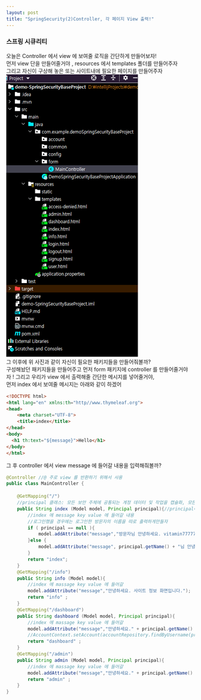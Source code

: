 ```yaml
---
layout: post
title: "SpringSecurity(2)Controller, 각 페이지 View 출력!"
---
```


### 스프링 시큐리티
오늘은 Controller 에서 view 에 보여줄 로직을 간단하게 만들어보자!
<br>
먼저 view 단을 만들어줄거야 , resources 에서 templates 폴더를 만들어주자
<br>
그리고 자신이 구상해 놓은 또는  사이트내에 필요한 페이지를 만들어주자
<br>
![20210519_201734.png](../img/20210519_201734.png)
<br>
그 이후에 위 사진과 같이 자신이 필요한 패키지들을 만들어줘볼까?
<br>
구성해놨던 패키지들을 만들어주고 먼저 form 패키지에 controller 를 만들어줄거야
<br> 
자 ! 그리고 우리가 view 에서 출력해줄 간단한 메시지를 넣어줄거야,
<br>
먼저 index 에서 보여줄 메시지는 아래와 같이 하겠어
<br>
```html
<!DOCTYPE html>
<html lang="en" xmlns:th="http//www.thymeleaf.org">
<head>
    <meta charset="UTF-8">
    <title>index</title>
</head>
<body>
  <h1 th:text="${message}">Hello</h1>
</body>
</html>
```
그 후 controller 에서 view message 에 들어갈 내용을 입력해줘볼까?
```java
@Controller //@ 주로 view 를 반환하기 위해서 사용
public class MainController {

    @GetMapping("/")
    //principal 클래스: 모든 보안 주체에 공통되는 계정 데이터 및 작업을 캡슐화, 모든 보안 주체가 파생되는 추상 기본 클래스
    public String index (Model model, Principal principal){//principal에 담긴 사용자 정보 id출력
        //index 에 message key value 에 들어갈 내용
        //로그인했을 경우에는 로그인한 방문자의 이름을 따로 출력하게만들자
        if ( principal == null ){
            model.addAttribute("message","방문자님 안녕하세요. vitamin7777777 의 메인 화면입니다.");
        }else {
            model.addAttribute("message", principal.getName() + "님 안녕하세요 , vitamin7777777 의 메인 화면입니다.");
        }
        return "index";
    }
    @GetMapping("/info")
    public String info (Model model){
        //index 에 massage key value 에 들어갈
        model.addAttribute("message","안녕하세요. 사이트 정보 화면입니다.");
        return "info" ;
    }
    @GetMapping("/dashboard")
    public String dashboard (Model model, Principal principal){
        //index 에 massage key value 에 들어갈
        model.addAttribute("message","안녕하세요." + principal.getName() + " 님 게시물 화면입니다.");//principal에 담긴 사용자 정보 id출력
        //AccountContext.setAccount(accountRepository.findByUsername(principal.getName()));//사용자 정보를 가져와서 스레드로컬에 넣어주기
        return "dashboard" ;
    }
    @GetMapping("/admin")
    public String admin (Model model, Principal principal){
        //index 에 massage key value 에 들어갈
        model.addAttribute("message","안녕하세요." + principal.getName() + " 님 관리자 화면입니다.");
        return "admin" ;
    }
}
```